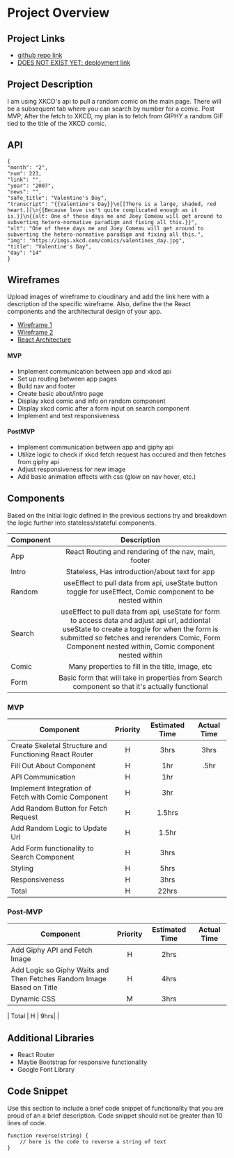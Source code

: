 # Project Overview

## Project Links

- [github repo link](https://github.com/mpowell773/react-api-project)
- [DOES NOT EXIST YET: deployment link]()

## Project Description

I am using XKCD's api to pull a random comic on the main page. There will be a subsequent tab where you can search by number for a comic. Post MVP, After the fetch to XKCD, my plan is to fetch from GIPHY a random GIF tied to the title of the XKCD comic.

## API

```
{
"month": "2",
"num": 223,
"link": "",
"year": "2007",
"news": "",
"safe_title": "Valentine's Day",
"transcript": "{{Valentine's Day}}\n[[There is a large, shaded, red heart.]]\n{{Because love isn't quite complicated enough as it is.}}\n{{alt: One of these days me and Joey Comeau will get around to subverting hetero-normative paradigm and fixing all this.}}",
"alt": "One of these days me and Joey Comeau will get around to subverting the hetero-normative paradigm and fixing all this.",
"img": "https://imgs.xkcd.com/comics/valentines_day.jpg",
"title": "Valentine's Day",
"day": "14"
}
```


## Wireframes

Upload images of wireframe to cloudinary and add the link here with a description of the specific wireframe. Also, define the the React components and the architectural design of your app.

- [Wireframe 1](/project-worksheet-pictures/wire-frame-1.jpg)
- [Wireframe 2](/project-worksheet-pictures/wire-frame-2.jpg)
- [React Architecture](/project-worksheet-pictures/react-architecture.jpg)


#### MVP 
- Implement communication between app and xkcd api 
- Set up routing between app pages
- Build nav and footer 
- Create basic about/intro page
- Display xkcd comic and info on random component
- Display xkcd comic after a form input on search component
- Implement and test responsiveness

#### PostMVP

- Implement communication between app and giphy api 
- Utilize logic to check if xkcd fetch request has occured and then fetches from giphy api
- Adjust responsiveness for new image
- Add basic animation effects with css (glow on nav hover, etc.)

## Components


Based on the initial logic defined in the previous sections try and breakdown the logic further into stateless/stateful components. 

| Component | Description | 
| --- | :---: |  
| App | React Routing and rendering of the nav, main, footer| 
| Intro | Stateless, Has introduction/about text for app | 
| Random | useEffect to pull data from api, useState button toggle for useEffect, Comic component to be nested within | 
| Search | useEffect to pull data from api, useState for form to access data and adjust api url, addiontal useState to create a toggle for when the form is submitted so fetches and rerenders Comic, Form Component nested within, Comic component nested within | 
| Comic| Many properties to fill in the title, image, etc | 
| Form | Basic form that will take in properties from Search component so that it's actually functional | 


### MVP
| Component | Priority | Estimated Time | Actual Time | 
| --- | :---: |  :---: | :---: | 
| Create Skeletal Structure and Functioning React Router| H | 3hrs| 3hrs | 
| Fill Out About Component| H | 1hr | .5hr | 
| API Communication| H | 1hr |  | 
| Implement Integration of Fetch with Comic Component| H | 3hr |  | 
| Add Random Button for Fetch Request| H | 1.5hrs |  | 
| Add Random Logic to Update Url| H | 1.5hr|  | 
| Add Form functionality to Search Component| H | 3hrs |  | 
| Styling | H | 5hrs |  | 
| Responsiveness| H | 3hrs |  | 
| Total | H | 22hrs|  | 

### Post-MVP
| Component | Priority | Estimated Time | Actual Time | 
| --- | :---: |  :---: | :---: | 
| Add Giphy API and Fetch Image | H | 2hrs | | 
| Add Logic so Giphy Waits and Then Fetches Random Image Based on Title| H | 4hrs |  | 
| Dynamic CSS| M | 3hrs |  | 

| Total | H | 9hrs|  | 


## Additional Libraries
- React Router
- Maybe Bootstrap for responsive functionality
- Google Font Library

## Code Snippet

Use this section to include a brief code snippet of functionality that you are proud of an a brief description.  Code snippet should not be greater than 10 lines of code. 

```
function reverse(string) {
	// here is the code to reverse a string of text
}
```